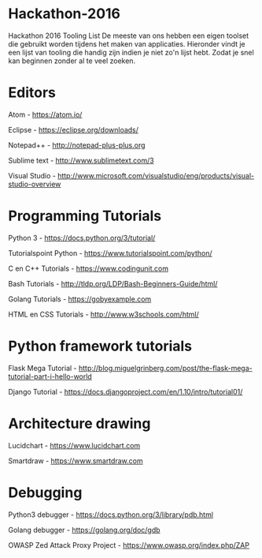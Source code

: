 # Hackathon-2016
Hackathon 2016 Tooling List
De meeste van ons hebben een eigen toolset die gebruikt worden tijdens het maken van applicaties. Hieronder vindt
je een lijst van tooling die handig zijn indien je niet zo'n lijst hebt. Zodat je snel kan beginnen zonder al te
veel zoeken.

# Editors
Atom                            - https://atom.io/

Eclipse                         - https://eclipse.org/downloads/

Notepad++                       - http://notepad-plus-plus.org

Sublime text                    - http://www.sublimetext.com/3

Visual Studio                   - http://www.microsoft.com/visualstudio/eng/products/visual-studio-overview

# Programming Tutorials
Python 3                        - https://docs.python.org/3/tutorial/

Tutorialspoint Python           - https://www.tutorialspoint.com/python/

C en C++ Tutorials              - https://www.codingunit.com

Bash Tutorials                  - http://tldp.org/LDP/Bash-Beginners-Guide/html/

Golang Tutorials                - https://gobyexample.com

HTML en CSS Tutorials           -  http://www.w3schools.com/html/

#  Python framework tutorials
Flask Mega Tutorial             - http://blog.miguelgrinberg.com/post/the-flask-mega-tutorial-part-i-hello-world

Django Tutorial                 - https://docs.djangoproject.com/en/1.10/intro/tutorial01/  

#  Architecture  drawing
Lucidchart                      - https://www.lucidchart.com

Smartdraw                       - https://www.smartdraw.com

#  Debugging
Python3  debugger               -  https://docs.python.org/3/library/pdb.html

Golang  debugger                -  https://golang.org/doc/gdb

OWASP Zed Attack Proxy Project  -  https://www.owasp.org/index.php/ZAP

